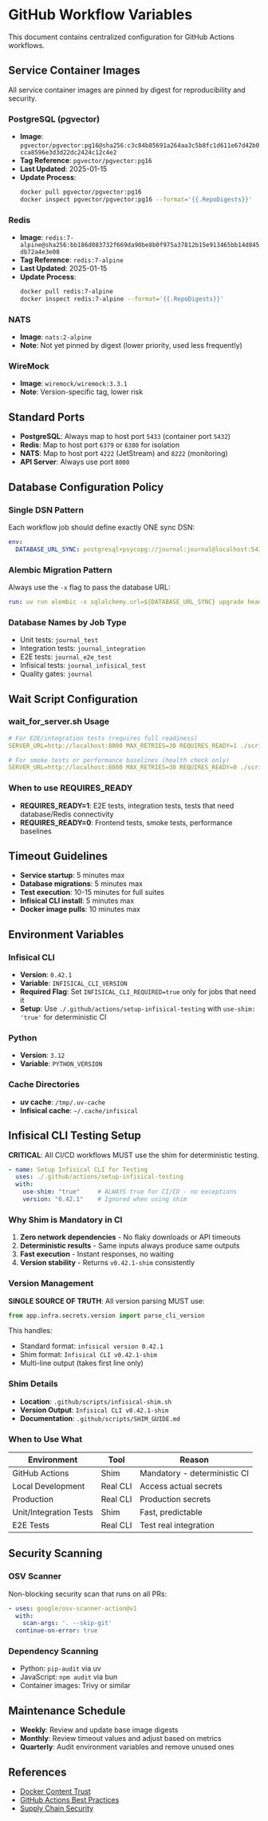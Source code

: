 # GitHub Workflow Variables

This document contains centralized configuration for GitHub Actions workflows.

## Service Container Images

All service container images are pinned by digest for reproducibility and security.

### PostgreSQL (pgvector)
- **Image**: `pgvector/pgvector:pg16@sha256:c3c84b85691a264aa3c5b8fc1d611e67d42b0cca8596e3d3d22dc2424c12c4e2`
- **Tag Reference**: `pgvector/pgvector:pg16`
- **Last Updated**: 2025-01-15
- **Update Process**:
  ```bash
  docker pull pgvector/pgvector:pg16
  docker inspect pgvector/pgvector:pg16 --format='{{.RepoDigests}}'
  ```

### Redis
- **Image**: `redis:7-alpine@sha256:bb186d083732f669da90be8b0f975a37812b15e913465bb14d845db72a4e3e08`
- **Tag Reference**: `redis:7-alpine`
- **Last Updated**: 2025-01-15
- **Update Process**:
  ```bash
  docker pull redis:7-alpine
  docker inspect redis:7-alpine --format='{{.RepoDigests}}'
  ```

### NATS
- **Image**: `nats:2-alpine`
- **Note**: Not yet pinned by digest (lower priority, used less frequently)

### WireMock
- **Image**: `wiremock/wiremock:3.3.1`
- **Note**: Version-specific tag, lower risk

## Standard Ports

- **PostgreSQL**: Always map to host port `5433` (container port `5432`)
- **Redis**: Map to host port `6379` or `6380` for isolation
- **NATS**: Map to host port `4222` (JetStream) and `8222` (monitoring)
- **API Server**: Always use port `8000`

## Database Configuration Policy

### Single DSN Pattern
Each workflow job should define exactly ONE sync DSN:
```yaml
env:
  DATABASE_URL_SYNC: postgresql+psycopg://journal:journal@localhost:5433/<database_name>
```

### Alembic Migration Pattern
Always use the `-x` flag to pass the database URL:
```yaml
run: uv run alembic -x sqlalchemy.url=${DATABASE_URL_SYNC} upgrade head
```

### Database Names by Job Type
- Unit tests: `journal_test`
- Integration tests: `journal_integration`
- E2E tests: `journal_e2e_test`
- Infisical tests: `journal_infisical_test`
- Quality gates: `journal`

## Wait Script Configuration

### wait_for_server.sh Usage
```yaml
# For E2E/integration tests (requires full readiness)
SERVER_URL=http://localhost:8000 MAX_RETRIES=30 REQUIRES_READY=1 ./scripts/wait_for_server.sh

# For smoke tests or performance baselines (health check only)
SERVER_URL=http://localhost:8000 MAX_RETRIES=30 REQUIRES_READY=0 ./scripts/wait_for_server.sh
```

### When to use REQUIRES_READY
- **REQUIRES_READY=1**: E2E tests, integration tests, tests that need database/Redis connectivity
- **REQUIRES_READY=0**: Frontend tests, smoke tests, performance baselines

## Timeout Guidelines

- **Service startup**: 5 minutes max
- **Database migrations**: 5 minutes max
- **Test execution**: 10-15 minutes for full suites
- **Infisical CLI install**: 5 minutes max
- **Docker image pulls**: 10 minutes max

## Environment Variables

### Infisical CLI
- **Version**: `0.42.1`
- **Variable**: `INFISICAL_CLI_VERSION`
- **Required Flag**: Set `INFISICAL_CLI_REQUIRED=true` only for jobs that need it
- **Setup**: Use `./.github/actions/setup-infisical-testing` with `use-shim: 'true'` for deterministic CI

### Python
- **Version**: `3.12`
- **Variable**: `PYTHON_VERSION`

### Cache Directories
- **uv cache**: `/tmp/.uv-cache`
- **Infisical cache**: `~/.cache/infisical`

## Infisical CLI Testing Setup

**CRITICAL**: All CI/CD workflows MUST use the shim for deterministic testing.

```yaml
- name: Setup Infisical CLI for Testing
  uses: ./.github/actions/setup-infisical-testing
  with:
    use-shim: "true"     # ALWAYS true for CI/CD - no exceptions
    version: "0.42.1"    # Ignored when using shim
```

### Why Shim is Mandatory in CI

1. **Zero network dependencies** - No flaky downloads or API timeouts
2. **Deterministic results** - Same inputs always produce same outputs
3. **Fast execution** - Instant responses, no waiting
4. **Version stability** - Returns `v0.42.1-shim` consistently

### Version Management

**SINGLE SOURCE OF TRUTH**: All version parsing MUST use:
```python
from app.infra.secrets.version import parse_cli_version
```

This handles:
- Standard format: `infisical version 0.42.1`
- Shim format: `Infisical CLI v0.42.1-shim`
- Multi-line output (takes first line only)

### Shim Details
- **Location**: `.github/scripts/infisical-shim.sh`
- **Version Output**: `Infisical CLI v0.42.1-shim`
- **Documentation**: `.github/scripts/SHIM_GUIDE.md`

### When to Use What

| Environment | Tool | Reason |
|------------|------|--------|
| GitHub Actions | Shim | Mandatory - deterministic CI |
| Local Development | Real CLI | Access actual secrets |
| Production | Real CLI | Production secrets |
| Unit/Integration Tests | Shim | Fast, predictable |
| E2E Tests | Real CLI | Test real integration |

## Security Scanning

### OSV Scanner
Non-blocking security scan that runs on all PRs:
```yaml
- uses: google/osv-scanner-action@v1
  with:
    scan-args: '. --skip-git'
  continue-on-error: true
```

### Dependency Scanning
- Python: `pip-audit` via uv
- JavaScript: `npm audit` via bun
- Container images: Trivy or similar

## Maintenance Schedule

- **Weekly**: Review and update base image digests
- **Monthly**: Review timeout values and adjust based on metrics
- **Quarterly**: Audit environment variables and remove unused ones

## References

- [Docker Content Trust](https://docs.docker.com/engine/security/trust/)
- [GitHub Actions Best Practices](https://docs.github.com/en/actions/guides)
- [Supply Chain Security](https://slsa.dev/)